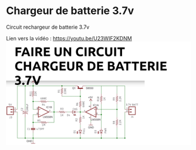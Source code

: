 # Chargeur de batterie 3.7v
Circuit rechargeur de batterie 3.7v

Lien vers la vidéo : https://youtu.be/U23WIF2KDNM
![alt text](https://github.com/electrocodeur/chargeur_3v/blob/main/miniature.png?raw=true)
